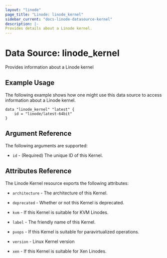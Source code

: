```yaml
---
layout: "linode"
page_title: "Linode: linode_kernel"
sidebar_current: "docs-linode-datasource-kernel"
description: |-
Provides details about a Linode kernel.
---
```


# Data Source: linode\_kernel

Provides information about a Linode kernel

## Example Usage

The following example shows how one might use this data source to access information about a Linode kernel.

```hcl
data "linode_kernel" "latest" {
    id = "linode/latest-64bit"
}
```

## Argument Reference

The following arguments are supported:

* `id` - (Required) The unique ID of this Kernel.

## Attributes Reference

The Linode Kernel resource exports the following attributes:

* `architecture` - The architecture of this Kernel.

* `deprecated` - Whether or not this Kernel is deprecated.

* `kvm` - If this Kernel is suitable for KVM Linodes.

* `label` - The friendly name of this Kernel.

* `pvops` - If this Kernel is suitable for paravirtualized operations.

* `version` - Linux Kernel version

* `xen` - If this Kernel is suitable for Xen Linodes.
